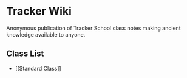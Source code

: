 # Tracker Wiki
Anonymous publication of Tracker School class notes making ancient knowledge available to anyone.

## Class List
* [[Standard Class]]